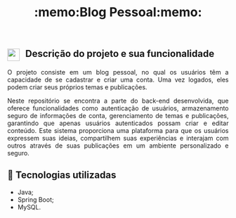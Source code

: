 <h1 align="center">:memo:Blog Pessoal:memo:</h1>
<Br>

## <img align="center" src="https://i.imgur.com/OT1B2Qy.gif" width="28" height="28" style="margin-right: 8px;"> Descrição do projeto e sua funcionalidade
<p align="justify">
  O projeto consiste em um blog pessoal, no qual os usuários têm a capacidade de se cadastrar e criar uma conta. Uma vez logados, eles podem criar seus próprios temas e publicações. 
  <p align="justify">Neste repositório se encontra a parte do back-end desenvolvida, que oferece funcionalidades como autenticação de usuários, armazenamento seguro de informações de conta, gerenciamento de temas e publicações, garantindo que apenas usuários autenticados possam criar e editar conteúdo. Este sistema proporciona uma plataforma para que os usuários expressem suas ideias, compartilhem suas experiências e interajam com outros através de suas publicações em um ambiente personalizado e seguro.</p>
</p>

## :wrench: Tecnologias utilizadas
- Java;
- Spring Boot;
- MySQL.
